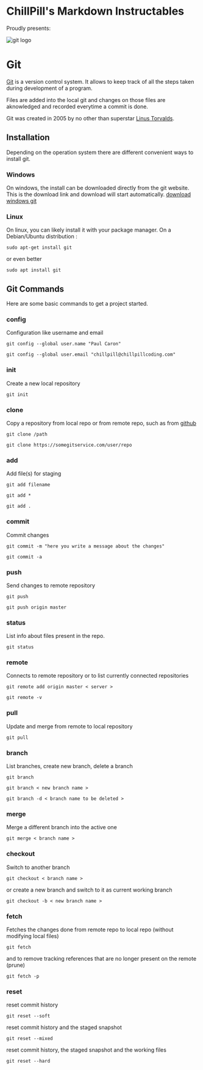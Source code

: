 # ChillPill's Markdown Instructables

Proudly presents: 

![git logo](https://upload.wikimedia.org/wikipedia/commons/3/3f/Git_icon.svg)
# Git
[Git](https://git-scm.com/) is a version control system. It allows to keep track of all the steps taken during development of a program.

Files are added into the local git and changes on those files are aknowledged and recorded everytime a commit is done.

Git was created in 2005 by no other than superstar [Linus Torvalds](https://fr.m.wikipedia.org/wiki/Linus_Torvalds).

## Installation
Depending on the operation system there are different convenient ways to install git.
### Windows
On windows, the install can be downloaded directly from the git website. This is the download link and download will start automatically. [download windows git](https://git-scm.com/download/win)
### Linux
On linux, you can likely install it with your package manager. On a Debian/Ubuntu distribution :
```
sudo apt-get install git
```
or even better
```
sudo apt install git
```

## Git Commands
Here are some basic commands to get a project started.

### config
Configuration like username and email
```
git config --global user.name "Paul Caron"

git config --global user.email "chillpill@chillpillcoding.com"
```

### init
Create a new local repository
```
git init
```
### clone
Copy a repository from local repo or from remote repo, such as from [github](https://github.com/)
```
git clone /path

git clone https://somegitservice.com/user/repo
```

### add
Add file(s) for staging
```
git add filename

git add *

git add .
```

### commit
Commit changes
```
git commit -m "here you write a message about the changes"

git commit -a
```

### push
Send changes to remote repository
```
git push

git push origin master
```

### status
List info about files present in the repo.
```
git status
```

### remote
Connects to remote repository or to list currently connected repositories
```
git remote add origin master < server >

git remote -v
```

### pull
Update and merge from remote to local repository
```
git pull
```

### branch
List branches, create new branch, delete a branch
```
git branch

git branch < new branch name >

git branch -d < branch name to be deleted >
```

### merge
Merge a different branch into the active one
```
git merge < branch name >
```

### checkout
Switch to another branch
```
git checkout < branch name >
```
or create a new branch and switch to it as current working branch
```
git checkout -b < new branch name >
```

### fetch
Fetches the changes done from remote repo to local repo (without modifying local files)
```
git fetch
```
and to remove tracking references that are no longer present on the remote (prune)
```
git fetch -p
```

### reset
reset commit history
```
git reset --soft
```
reset commit history and the staged snapshot
```
git reset --mixed
```
reset commit history, the staged snapshot and the working files
```
git reset --hard
```

